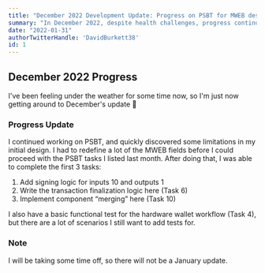 ```yaml
---
title: "December 2022 Development Update: Progress on PSBT for MWEB despite Health Challenges"
summary: "In December 2022, despite health challenges, progress continued on PSBT development for MWEB. Initial design limitations were addressed, leading to the completion of key tasks. A basic functional test for hardware wallet workflow was also implemented. However, there won't be a January update due to planned time off."
date: "2022-01-31"
authorTwitterHandle: 'DavidBurkett38'
id: 1
---
```


## December 2022 Progress

I've been feeling under the weather for some time now, so I'm just now getting around to December's update :face_with_thermometer:

### Progress Update

I continued working on PSBT, and quickly discovered some limitations in my initial design. I had to redefine a lot of the MWEB fields before I could proceed with the PSBT tasks I listed last month. After doing that, I was able to complete the first 3 tasks:

1. Add signing logic for inputs 10 and outputs 1
2. Write the transaction finalization logic here (Task 6)
3. Implement component “merging” here (Task 10)

I also have a basic functional test for the hardware wallet workflow (Task 4), but there are a lot of scenarios I still want to add tests for.

### Note

I will be taking some time off, so there will not be a January update.
